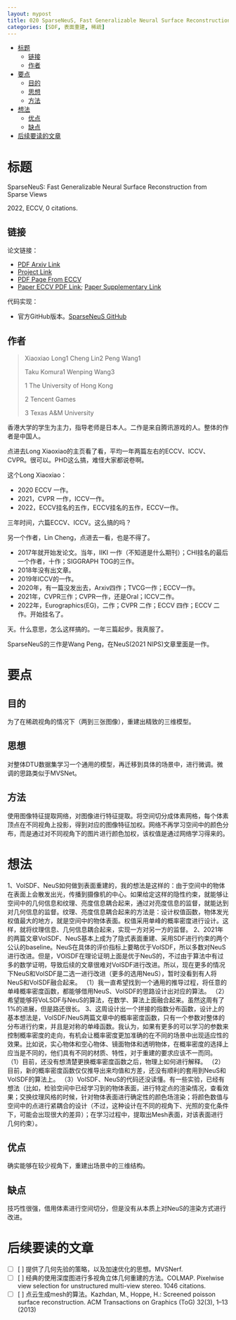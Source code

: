 ```yaml
---
layout: mypost
title: 020 SparseNeuS, Fast Generalizable Neural Surface Reconstruction from Sparse Views
categories: [SDF, 表面重建, 稀疏]
---
```


- [标题](#标题)
  - [链接](#链接)
  - [作者](#作者)
- [要点](#要点)
  - [目的](#目的)
  - [思想](#思想)
  - [方法](#方法)
- [想法](#想法)
  - [优点](#优点)
  - [缺点](#缺点)
- [后续要读的文章](#后续要读的文章)

# 标题

SparseNeuS: Fast Generalizable Neural Surface Reconstruction from Sparse Views

2022, ECCV, 0 citations.

## 链接

论文链接：

- [PDF Arxiv Link](https://arxiv.org/pdf/2206.05737.pdf)
- [Project Link](https://www.xxlong.site/SparseNeuS/)
- [PDF Page From ECCV](https://www.ecva.net/papers/eccv_2022/papers_ECCV/html/2516_ECCV_2022_paper.php)
- [Paper ECCV PDF Link](https://www.ecva.net/papers/eccv_2022/papers_ECCV/papers/136920210.pdf); [Paper Supplementary Link](https://www.ecva.net/papers/eccv_2022/papers_ECCV/papers/136920210-supp.pdf)

代码实现：

- 官方GitHub版本。[SparseNeuS GitHub](https://github.com/xxlong0/SparseNeuS)

##  作者

> Xiaoxiao Long1 Cheng Lin2 Peng Wang1
>
> Taku Komura1 Wenping Wang3
>
> 1 The University of Hong Kong
>
> 2 Tencent Games
>
> 3 Texas A&M University

香港大学的学生为主力，指导老师是日本人。二作是来自腾讯游戏的人。整体的作者是中国人。

点进去Long Xiaoxiao的主页看了看，平均一年两篇左右的ECCV、ICCV、CVPR。很可以。PHD这么搞，难怪大家都说卷啊。

这个Long Xiaoxiao：

- 2020 ECCV 一作。
- 2021，CVPR 一作，ICCV一作。
- 2022，ECCV挂名的五作，ECCV挂名的五作，ECCV一作。

三年时间，六篇ECCV、ICCV。这么搞的吗？



另一个作者，Lin Cheng，点进去一看，也是不得了。

- 2017年就开始发论文。当年，IIKI 一作（不知道是什么期刊）；CHI挂名的最后一个作者，十作；SIGGRAPH TOG的三作。
- 2018年没有出文章。
- 2019年ICCV的一作。
- 2020年，有一篇没发出去，Arxiv四作；TVCG一作；ECCV一作。
- 2021年，CVPR三作；CVPR一作，还是Oral；ICCV二作。
- 2022年，Eurographics(EG)，二作；CVPR 二作；ECCV 四作；ECCV 二作。开始挂名了。

天。什么意思，怎么这样搞的。一年三篇起步。我真服了。



SparseNeuS的三作是Wang Peng，在NeuS(2021 NIPS)文章里面是一作。


# 要点

## 目的

 为了在稀疏视角的情况下（两到三张图像），重建出精致的三维模型。               

## 思想

对整体DTU数据集学习一个通用的模型，再迁移到具体的场景中，进行微调。微调的思路类似于MVSNet。

## 方法

使用图像特征提取网络，对图像进行特征提取。将空间切分成体素网格，每个体素顶点在不同视角上投影，得到对应的图像特征加权。网络不再学习空间中的颜色分布，而是通过对不同视角下的图片进行颜色加权，该权值是通过网络学习得来的。 

# 想法

1、VolSDF、NeuS如何做到表面重建的，我的想法是这样的：由于空间中的物体在表面上会散发出光，传播到摄像机的中心。如果给定这样的隐性约束，就能够让空间中的几何信息和纹理、亮度信息耦合起来，通过对亮度信息的监督，就能达到对几何信息的监督。纹理、亮度信息耦合起来的方法是：设计权值函数，物体发光权值最大的地方，就是空间中的物体表面。权值采用单峰的概率密度进行设计。这样，就将纹理信息、几何信息耦合起来，实现一方对另一方的监督。
2、2021年的两篇文章VolSDF、NeuS基本上成为了隐式表面重建、采用SDF进行约束的两个公认的baseline。NeuS在具体的评价指标上要略优于VolSDF，所以多数对NeuS进行改进。但是，VOlSDF在理论证明上面是优于NeuS的，不过由于算法中有过多的数学证明，导致后续的文章很难对VolSDF进行改进。所以，现在更多的情况下NeuS和VolSDF是二选一进行改进（更多的选用NeuS），暂时没看到有人将NeuS和VolSDF融合起来。
（1）我一直希望找到一个通用的推导过程，将任意的单峰概率密度函数，都能够借用NeuS、VolSDF的思路设计出对应的算法。
（2）希望能够将VoLSDF与NeuS的算法，在数学、算法上面融合起来。虽然这周有了1%的进展，但是路还很长。
3、这周设计出一个拼接的指数分布函数，设计上的基本想法是，VolSDF/NeuS两篇文章中的概率密度函数，只有一个参数对整体的分布进行约束，并且是对称的单峰函数。我认为，如果有更多的可以学习的参数来控制概率密度的走向，有机会让概率密度更加准确的在不同的场景中出现适应性的效果。比如说，实心物体和空心物体、镜面物体和透明物体，在概率密度的选择上应当是不同的，他们具有不同的材质、特性，对于重建的要求应该不一而同。
（1）目前，还没有想清楚更换概率密度函数之后，物理上如何进行解释。
（2）目前，新的概率密度函数仅仅推导出来均值和方差，还没有顺利的套用到NeuS和VolSDF的算法上。
（3）VolSDF、NeuS的代码还没读懂。有一些实验，已经有想法（比如，检验空间中已经学习到的物体表面，进行特定点的渲染情况，查看效果；交换纹理风格的时候，针对物体表面进行确定性的颜色场渲染；将颜色数值与空间中的点进行紧耦合的设计（不过，这种设计在不同的视角下、光照的变化条件下，可能会出现很大的差异）；在学习过程中，提取出Mesh表面，对该表面进行几何约束）。

## 优点

确实能够在较少视角下，重建出场景中的三维结构。     

## 缺点

技巧性很强，借用体素进行空间切分，但是没有从本质上对NeuS的渲染方式进行改进。


# 后续要读的文章

- [ ] [    ] 提供了几何先验的策略，以及加速优化的思想。MVSNerf.
- [ ] [    ] 经典的使用深度图进行多视角立体几何重建的方法。COLMAP. Pixelwise view selection for unstructured multi-view stereo. 1046 citations. 
- [ ] [    ] 点云生成mesh的算法。Kazhdan, M., Hoppe, H.: Screened poisson surface reconstruction. ACM Transactions on Graphics (ToG) 32(3), 1–13 (2013)
